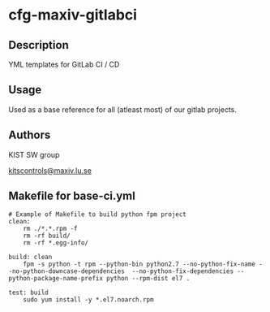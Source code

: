 # cfg-maxiv-gitlabci

## Description

YML templates for GitLab CI / CD

## Usage

Used as a base reference for all (atleast most) of our gitlab projects.

## Authors

KIST SW group

kitscontrols@maxiv.lu.se

## Makefile for base-ci.yml

```
# Example of Makefile to build python fpm project
clean:
    rm ./*.*.rpm -f
    rm -rf build/
    rm -rf *.egg-info/

build: clean
    fpm -s python -t rpm --python-bin python2.7 --no-python-fix-name --no-python-downcase-dependencies  --no-python-fix-dependencies --python-package-name-prefix python --rpm-dist el7 .

test: build
    sudo yum install -y *.el7.noarch.rpm
```



